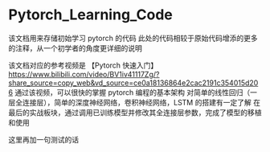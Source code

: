 # Pytorch_Learning_Code

该文档用来存储初始学习 pytorch 的代码 此处的代码相较于原始代码增添的更多的注释，从一个初学者的角度更详细的说明

该文档对应的参考视频是 【Pytorch 快速入门】 https://www.bilibili.com/video/BV1iv41117Zg/?share_source=copy_web&vd_source=ce0a18136864e2cac2191c354015d206
通过该视频，可以很快的掌握 pytorch 编程的基本架构 对简单的线性回归（一层全连接层），简单的深度神经网络，卷积神经网络，LSTM 的搭建有一定了解 在最后的实战板块，通过调用已训练模型并修改其全连接层参数，完成了模型的移植和使用

这里再加一句测试的话